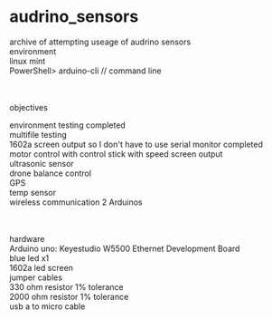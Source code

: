 # audrino_sensors
<p>
archive of attempting useage of audrino sensors <br>
environment <br>
  linux mint<br>
PowerShell>
arduino-cli // command line
<br><br><br>

objectives

  environment testing completed <br>
  multifile testing<br>
  1602a screen output so I don't have to use serial monitor  completed<br>
  motor control with control stick with speed screen output <br>
  ultrasonic sensor<br>
  drone balance control <br>
  GPS<br>
  temp sensor<br>
  wireless communication 2 Arduinos <br>
  <br><br>



hardware
<br>
Arduino uno: Keyestudio W5500 Ethernet Development Board
<br>
blue led x1
<br>
1602a led screen
<br>
jumper cables
<br>
330 ohm resistor 1% tolerance
<br>
2000 ohm resistor 1% tolerance
<br>
  usb a to micro cable
</p>
